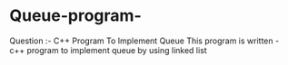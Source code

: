 # Queue-program-
Question :- C++ Program To Implement Queue 
This program is written - c++ program to implement queue by using linked list 
